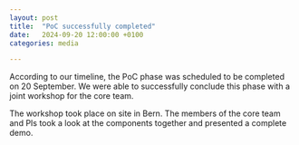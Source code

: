 ```yaml
---
layout: post
title:  "PoC successfully completed"
date:   2024-09-20 12:00:00 +0100
categories: media

---
```


According to our timeline, the PoC phase was scheduled to be completed on 20 September. We were able to successfully conclude this phase with a joint workshop for the core team. 

The workshop took place on site in Bern. The members of the core team and PIs took a look at the components together and presented a complete demo.

